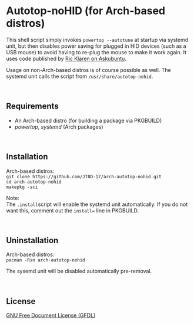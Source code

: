 # Autotop-noHID (for Arch-based distros)

This shell script simply invokes `powertop --autotune` at startup via systemd unit, but then disables power saving for plugged in HID devices (such as a USB mouse) to avoid having to re-plug the mouse to make it work again. It uses code published by [Ric Klaren on Askubuntu](https://askubuntu.com/a/1026527).


Usage on non-Arch-based distros is of course possible as well. The systemd unit calls the script from `/usr/share/autotop-nohid`.

&nbsp;

## Requirements

- An Arch-based distro (for building a package via PKGBUILD)
- _powertop_, _systemd_ (Arch packages)

&nbsp;

## Installation

Arch-based distros:    
`git clone https://github.com/JT8D-17/arch-autotop-nohid.git`    
`cd arch-autotop-nohid`    
`makepkg -sci`

Note:    
The `.install`script will enable the systemd unit automatically. If you do not want this, comment out the `install=` line in PKGBUILD.

&nbsp;

## Uninstallation

Arch-based distros:    
`pacman -Rsn arch-autotop-nohid`

The sysemd unit will be disabled automatically pre-removal.

&nbsp;

## License

[GNU Free Document License (GFDL)](https://www.gnu.org/licenses/fdl-1.3.html)